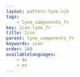 ```yaml
---
layout: pattern-lyne.njk
tags: 
    - lyne_components_fr
key: icon-lyne_fr
title: Icon
parent: lyne_components_fr
keywords: icon
order: 180
availablelanguages: 
    - de
    - en
---
```


